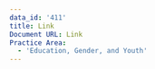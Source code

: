 ```yaml
---
data_id: '411'
title: Link
Document URL: Link
Practice Area:
  - 'Education, Gender, and Youth'
---
```

